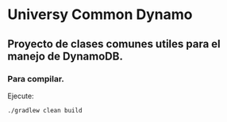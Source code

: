 # Universy Common Dynamo

## Proyecto de clases comunes utiles para el manejo de DynamoDB.

### Para compilar. 

Ejecute:

`./gradlew clean build`
 
